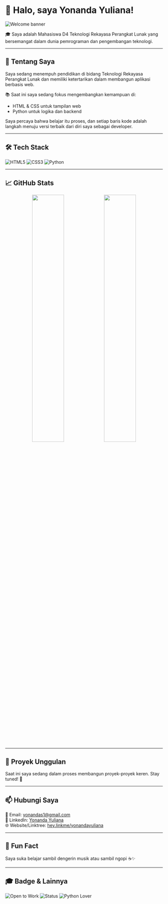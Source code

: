 # 👋 Halo, saya Yonanda Yuliana!

![Welcome banner](https://readme-typing-svg.herokuapp.com/?lines=Selamat+Datang+di+Profil+GitHub+Saya!;Mahasiswa+D4+Teknologi+Rekayasa+Perangkat+Lunak;&center=true&size=20)

🎓 Saya adalah Mahasiswa D4 Teknologi Rekayasa Perangkat Lunak yang bersemangat dalam dunia pemrograman dan pengembangan teknologi.

---

## 🚀 Tentang Saya

Saya sedang menempuh pendidikan di bidang Teknologi Rekayasa Perangkat Lunak dan memiliki ketertarikan dalam membangun aplikasi berbasis web.

📚 Saat ini saya sedang fokus mengembangkan kemampuan di:
- HTML & CSS untuk tampilan web
- Python untuk logika dan backend

Saya percaya bahwa belajar itu proses, dan setiap baris kode adalah langkah menuju versi terbaik dari diri saya sebagai developer.

---

## 🛠️ Tech Stack

![HTML5](https://img.shields.io/badge/-HTML5-E34F26?style=flat&logo=html5&logoColor=white)
![CSS3](https://img.shields.io/badge/-CSS3-1572B6?style=flat&logo=css3)
![Python](https://img.shields.io/badge/-Python-3776AB?style=flat&logo=python&logoColor=white)

---

## 📈 GitHub Stats

<p align="center">
  <img src="https://github-readme-stats.vercel.app/api?username=yonandaganteng&show_icons=true&theme=radical" width="45%" />
  <img src="https://github-readme-stats.vercel.app/api/top-langs/?username=yonandaganteng&layout=compact&theme=radical" width="45%" />
</p>

---

## 📂 Proyek Unggulan

Saat ini saya sedang dalam proses membangun proyek-proyek keren. Stay tuned! 🚧

---

## 📫 Hubungi Saya

📧 Email: yonandas1@gmail.com  
💼 LinkedIn: [Yonanda Yuliana](https://www.linkedin.com/in/yonanda%20yuliana)  
🌐 Website/Linktree: [hey.linkme/yonandayuliana](https://hey.linkme/yonandayuliana)

---

## 📝 Fun Fact
Saya suka belajar sambil dengerin musik atau sambil ngopi ☕✨

---

## 🎓 Badge & Lainnya

![Open to Work](https://img.shields.io/badge/Open%20to-Work-brightgreen)
![Status](https://img.shields.io/badge/Status-Mahasiswa-blue)
![Python Lover](https://img.shields.io/badge/Python-Lover-yellow)
